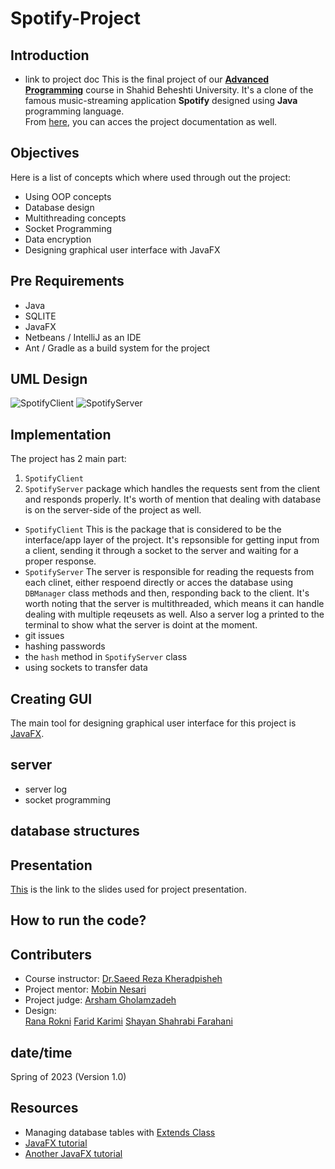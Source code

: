 # Spotify-Project

## Introduction
- link to project doc
This is the final project of our [**Advanced Programming**](https://github.com/Advanced-Programming-1401) course in Shahid Beheshti University. It's a clone of the famous music-streaming application **Spotify** designed using **Java** programming language.<br>
From [here](), you can acces the project documentation as well.







## Objectives
Here is a list of concepts which where used through out the project:
- Using OOP concepts
- Database design
- Multithreading concepts
- Socket Programming
- Data encryption
- Designing graphical user interface with JavaFX

## Pre Requirements
- Java
- SQLITE
- JavaFX
- Netbeans / IntelliJ as an IDE
- Ant / Gradle as a build system for the project
  
## UML Design 
![SpotifyClient](https://github.com/Shyshfa/Spotify-Project/assets/118434072/c68d5c71-412c-4045-bb03-18573f161575)
![SpotifyServer](https://github.com/Shyshfa/Spotify-Project/assets/118434072/69f36772-b8c0-422e-8cb2-dcb1d85f1836)

## Implementation
The project has 2 main part:<br>
1. `SpotifyClient` <br>
2. `SpotifyServer` package which handles the requests sent from the client and responds properly. It's worth of mention that dealing with database is on the server-side of the project as well.
- `SpotifyClient`
This is the package that is considered to be the interface/app layer of the project. It's repsonsible for getting input from a client, sending it through a socket to the server and waiting for a proper response. 
- `SpotifyServer`
The server is responsible for reading the requests from each clinet, either respoend directly or acces the database using `DBManager` class methods and then, responding back to the client. It's worth noting that the server is multithreaded, which means it can handle dealing with multiple reqeusets as well. Also a server log a printed to the terminal to show what the server is doint at the moment.
- git issues
- hashing passwords
- the `hash` method in `SpotifyServer` class
- using sockets to transfer data

## Creating GUI
The main tool for designing graphical user interface for this project is [JavaFX](https://en.wikipedia.org/wiki/JavaFX).

## server 
- server log
- socket programming

## database structures



## Presentation 
[This](https://docs.google.com/presentation/d/15Pqmx_Ug9YLieOzJ7dPYiVqc6WX6ZsMPkJ6riUVkjj8/edit?usp=sharing) is the link to the slides used for project presentation.


## How to run the code?



## Contributers
- Course instructor: [Dr.Saeed Reza Kheradpisheh](https://www.linkedin.com/in/saeed-reza-kheradpisheh-7a0b18155/)
- Project mentor: [Mobin Nesari](https://www.linkedin.com/in/mobin-nesari/)
- Project judge: [Arsham Gholamzadeh](https://www.linkedin.com/in/arsham-khoee/)
- Design:<br>
[Rana Rokni](https://www.linkedin.com/in/rana-r-a5542420a/)
[Farid Karimi](https://www.linkedin.com/in/farid-karimi-30456a257/)
[Shayan Shahrabi Farahani](https://www.linkedin.com/in/shayanshahrabi/)

## date/time
Spring of 2023 (Version 1.0)

## Resources
- Managing database tables with [Extends Class](https://extendsclass.com/)
- [JavaFX tutorial](https://youtube.com/playlist?list=PLxaMIx7eqffLc9mkqFoBFANcZmJVBtzvp)
- [Another JavaFX tutorial](https://youtube.com/playlist?list=PLZPZq0r_RZOM-8vJA3NQFZB7JroDcMwev)
